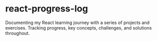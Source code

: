 # react-progress-log
Documenting my React learning journey with a series of projects and exercises. Tracking progress, key concepts, challenges, and solutions throughout.
